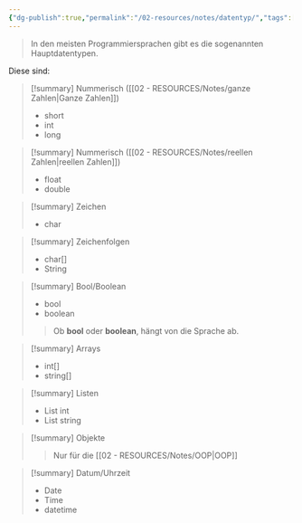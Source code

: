 ```yaml
---
{"dg-publish":true,"permalink":"/02-resources/notes/datentyp/","tags":["code","empty"],"noteIcon":"","updated":"2024-08-16T20:14:25.567+02:00"}
---
```


>In den meisten Programmiersprachen gibt es die sogenannten Hauptdatentypen.

Diese sind:

>[!summary] Nummerisch ([[02 - RESOURCES/Notes/ganze Zahlen\|Ganze Zahlen]])
>- short
>- int
>- long

>[!summary] Nummerisch ([[02 - RESOURCES/Notes/reellen Zahlen\|reellen Zahlen]])
>- float
>- double

>[!summary] Zeichen
>- char


>[!summary] Zeichenfolgen
>- char[]
>- String


>[!summary] Bool/Boolean
>- bool
>- boolean
>> Ob **bool** oder **boolean**, hängt von die Sprache ab. 


>[!summary] Arrays
>- int[]
>- string[]


>[!summary] Listen 
>- List int 
>- List string


>[!summary] Objekte
  >> Nur für die [[02 - RESOURCES/Notes/OOP\|OOP]]
  
>[!summary] Datum/Uhrzeit
>- Date
>- Time
>- datetime